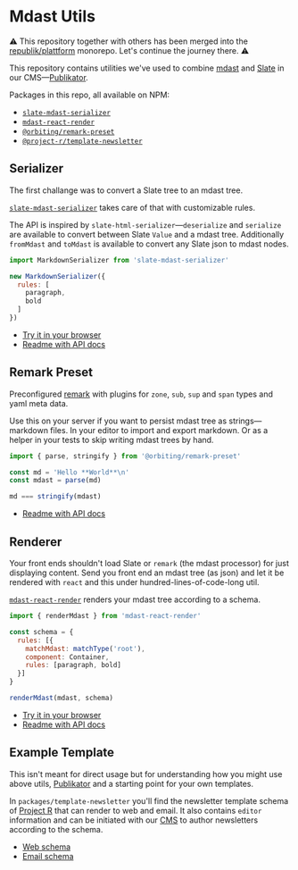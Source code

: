# Mdast Utils

⚠️ This repository together with others has been merged into the [republik/plattform](https://github.com/republik/plattform) monorepo. Let's continue the journey there. ⚠️

This repository contains utilities we've used to combine [mdast](https://github.com/syntax-tree/mdast) and [Slate](https://github.com/ianstormtaylor/slate) in our CMS—[Publikator](https://github.com/orbiting/publikator-frontend).

Packages in this repo, all available on NPM:

- [`slate-mdast-serializer`](./packages/slate-mdast-serializer)
- [`mdast-react-render`](./packages/mdast-react-render)
- [`@orbiting/remark-preset`](./packages/remark-preset)
- [`@project-r/template-newsletter`](#example-template)

## Serializer

The first challange was to convert a Slate tree to an mdast tree.

[`slate-mdast-serializer`](./packages/slate-mdast-serializer) takes care of that with customizable rules.

The API is inspired by `slate-html-serializer`—`deserialize` and `serialize` are available to convert between Slate `Value` and a mdast tree. Additionally `fromMdast` and `toMdast` is available to convert any Slate json to mdast nodes.

```js
import MarkdownSerializer from 'slate-mdast-serializer'

new MarkdownSerializer({
  rules: [
    paragraph,
    bold
  ]
})
```

- [Try it in your browser](https://runkit.com/tpreusse/slate-mdast-serializer)
- [Readme with API docs](./packages/slate-mdast-serializer)

## Remark Preset

Preconfigured [remark](https://github.com/remarkjs/remark) with plugins for `zone`, `sub`, `sup` and `span` types and yaml meta data.

Use this on your server if you want to persist mdast tree as strings—markdown files. In your editor to import and export markdown. Or as a helper in your tests to skip writing mdast trees by hand.

```js
import { parse, stringify } from '@orbiting/remark-preset'

const md = 'Hello **World**\n'
const mdast = parse(md)

md === stringify(mdast)
```

- [Readme with API docs](./packages/remark-preset)

## Renderer

Your front ends shouldn't load Slate or `remark` (the mdast processor) for just displaying content. Send you front end an mdast tree (as json) and let it be rendered with `react` and this under hundred-lines-of-code-long util.

[`mdast-react-render`](./packages/mdast-react-render) renders your mdast tree according to a schema.

```js
import { renderMdast } from 'mdast-react-render'

const schema = {
  rules: [{
    matchMdast: matchType('root'),
    component: Container,
    rules: [paragraph, bold]
  }]
}

renderMdast(mdast, schema)

```

- [Try it in your browser](https://runkit.com/tpreusse/mdast-react-render)
- [Readme with API docs](./packages/mdast-react-render)

## Example Template

This isn't meant for direct usage but for understanding how you might use above utils, [Publikator](https://github.com/orbiting/publikator-frontend) and a starting point for your own templates.

In `packages/template-newsletter` you'll find the newsletter template schema of [Project R](https://project-r.construction/) that can render to web and email. It also contains `editor` information and can be initiated with our [CMS](https://github.com/orbiting/publikator-frontend) to author newsletters according to the schema.

- [Web schema](./packages/template-newsletter/src/web/index.js)
- [Email schema](./packages/template-newsletter/src/email/index.js)
